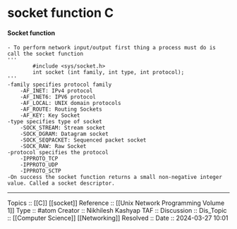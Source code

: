 # socket function C
#### Socket function
	- To perform network input/output first thing a process must do is call the socket function
	'''
			#include <sys/socket.h>
			int socket (int family, int type, int protocol);
	'''
	-family specifies protocol family
		-AF_INET: IPv4 protocol
		-AF_INET6: IPV6 protocol
		-AF_LOCAL: UNIX domain protocols
		-AF_ROUTE: Routing Sockets
		-AF_KEY: Key Socket
	-type specifies type of socket
		-SOCK_STREAM: Stream socket
		-SOCK_DGRAM: Datagram socket
		-SOCK_SEQPACKET: Sequenced packet socket
		-SOCK_RAW: Raw Socket
	-protocol specifies the protocol
		-IPPROTO_TCP
		-IPPROTO_UDP
		-IPPROTO_SCTP
	-On success the socket function returns a small non-negative integer value. Called a socket descriptor.

---
Topics :: [[C]] [[socket]] 
Reference :: [[Unix Network Programming Volume 1]]
Type :: #atom
Creator :: Nikhilesh Kashyap
TAF ::
Discussion ::
Dis_Topic :: [[Computer Science]] [[Networking]]
Resolved ::
Date :: 2024-03-27 10:01
